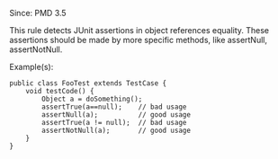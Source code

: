 Since: PMD 3.5

This rule detects JUnit assertions in object references equality. These assertions should be made by
more specific methods, like assertNull, assertNotNull.

Example(s):
```
public class FooTest extends TestCase {
    void testCode() {
        Object a = doSomething();
        assertTrue(a==null);    // bad usage
        assertNull(a);          // good usage
        assertTrue(a != null);  // bad usage
        assertNotNull(a);       // good usage
    }
}
```

